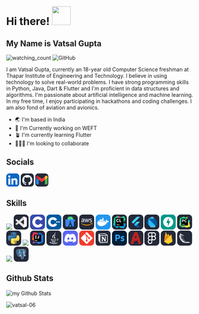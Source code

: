 # Hi there! <img src= "https://user-images.githubusercontent.com/74038190/216122041-518ac897-8d92-4c6b-9b3f-ca01dcaf38ee.png" width=50 height=50>

## My Name is Vatsal Gupta
<p> <img src="https://komarev.com/ghpvc/?username=vatsal-06&color=brightgreen" alt="watching_count"/>  <img alt="GitHub" src="https://img.shields.io/badge/dynamic/json?logo=github&label=GitHub+Followers&labelColor=282c34&color=181717&query=%24.data.totalSubs&url=https%3A%2F%2Fapi.spencerwoo.com%2Fsubstats%2F%3Fsource%3Dgithub%26queryKey%3Dvatsal-06&longCache=true"/> </p>
<p>
I am Vatsal Gupta, currently an 18-year old Computer Science freshman at Thapar Institute of Engineering and Technology. I believe in using technology to solve real-world problems. I have strong programming skills in Python, Java, Dart & Flutter and I'm proficient in data structures and algorithms. I'm passionate about artificial intelligence and machine learning. In my free time, I enjoy participating in hackathons and coding challenges. I am also fond of aviation and avionics. 
</p>

* 🌏 I'm based in India
* 🔭 I'm Currently working on WEFT
* 🪴 I'm currently learning Flutter
* 🙋🏻‍♂️ I'm looking to collaborate

## Socials
<a href="https://www.linkedin.com/in/vatsal-gupta-vg1786/"> <img src= "https://github.com/tandpfun/skill-icons/blob/main/icons/LinkedIn.svg" width=35></a> <a href="https://github.com/vatsal-06"> <img src= "https://github.com/tandpfun/skill-icons/blob/main/icons/Github-Dark.svg" width=35></a> <a href="mailto: tsrvatsal17@gmail.com"> <img src= "https://github.com/tandpfun/skill-icons/blob/main/icons/Gmail-Dark.svg" width=35></a>

## Skills
<img src= "https://github.com/tandpfun/skill-icons/blob/main/icons/Apple-Dark.svg" width=40> <img src="https://github.com/tandpfun/skill-icons/blob/main/icons/VSCode-Dark.svg" width=40> <img src="https://github.com/tandpfun/skill-icons/blob/main/icons/C.svg" width=40> <img src="https://github.com/tandpfun/skill-icons/blob/main/icons/CPP.svg" width=40> <img src="https://github.com/tandpfun/skill-icons/blob/main/icons/AndroidStudio-Dark.svg" width=40> <img src="https://github.com/tandpfun/skill-icons/blob/main/icons/AWS-Dark.svg" width=40> <img src="https://github.com/tandpfun/skill-icons/blob/main/icons/Docker.svg" width=40> <img src="https://github.com/tandpfun/skill-icons/blob/main/icons/CLion-Dark.svg" width=40> <img src="https://github.com/tandpfun/skill-icons/blob/main/icons/Flutter-Dark.svg" width=40> <img src="https://github.com/tandpfun/skill-icons/blob/main/icons/Dart-Dark.svg" width=40> <img src="https://github.com/tandpfun/skill-icons/blob/main/icons/FastAPI.svg" width=40> <img src="https://github.com/tandpfun/skill-icons/blob/main/icons/PyCharm-Dark.svg" width=40> <img src="https://github.com/tandpfun/skill-icons/blob/main/icons/Python-Dark.svg" width=40> <img src="https://github.com/tandpfun/skill-icons/blob/main/icons/ScikitLearn-Dark.svg" width=40> <img src="https://github.com/tandpfun/skill-icons/blob/main/icons/Idea-Dark.svg" width=40> <img src="https://github.com/tandpfun/skill-icons/blob/main/icons/Java-Dark.svg" width=40> <img src="https://github.com/tandpfun/skill-icons/blob/main/icons/Discord.svg" width=40> <img src="https://github.com/tandpfun/skill-icons/blob/main/icons/Git.svg" width=40> <img src="https://github.com/tandpfun/skill-icons/blob/main/icons/Notion-Dark.svg" width=40> <img src="https://github.com/tandpfun/skill-icons/blob/main/icons/Photoshop.svg" width=40> <img src="https://github.com/tandpfun/skill-icons/blob/main/icons/AutoCAD-Dark.svg" width=40> <img src="https://github.com/tandpfun/skill-icons/blob/main/icons/Figma-Dark.svg" width=40> <img src="https://github.com/tandpfun/skill-icons/blob/main/icons/Firebase-Dark.svg" width=40> <img src="https://github.com/tandpfun/skill-icons/blob/main/icons/Flask-Dark.svg" width=40> <img src="https://github.com/tandpfun/skill-icons/blob/main/icons/OpenCV-Dark.svg" width=40> <img src="https://github.com/tandpfun/skill-icons/blob/main/icons/PostgreSQL-Dark.svg" width=40>
  
## Github Stats
<img align="center" src="https://github-readme-stats.vercel.app/api?username=vatsal-06&include_all_commits=true&count_private=true&show_icons=true&line_height=20&title_color=2B5BBD&icon_color=1124BB&text_color=A1A1A1&bg_color=0,000000,130F40" alt="my Github Stats"/> 

<p>
<img align="left" src="https://github-readme-stats.vercel.app/api/top-langs?username=vatsal-06&show_icons=true&locale=en&layout=compact" alt="vatsal-06" />
</p>
